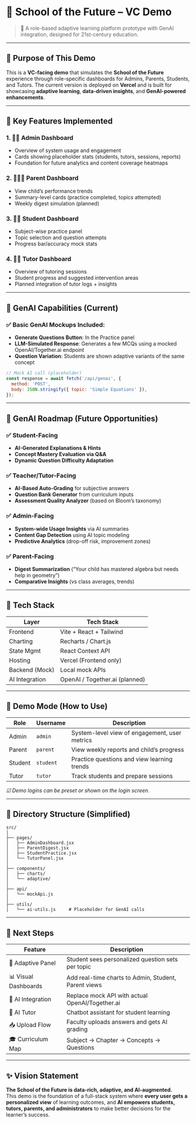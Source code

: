 # 🏫 School of the Future – VC Demo

> 🚀 A role-based adaptive learning platform prototype with GenAI integration, designed for 21st-century education.

---

## 🎯 Purpose of This Demo

This is a **VC-facing demo** that simulates the **School of the Future** experience through role-specific dashboards for Admins, Parents, Students, and Tutors. The current version is deployed on **Vercel** and is built for showcasing **adaptive learning**, **data-driven insights**, and **GenAI-powered enhancements**.

---

## 📌 Key Features Implemented

### 1. 🧑‍🏫 Admin Dashboard
- Overview of system usage and engagement
- Cards showing placeholder stats (students, tutors, sessions, reports)
- Foundation for future analytics and content coverage heatmaps

### 2. 👨‍👩‍👧 Parent Dashboard
- View child’s performance trends
- Summary-level cards (practice completed, topics attempted)
- Weekly digest simulation (planned)

### 3. 👩‍🎓 Student Dashboard
- Subject-wise practice panel
- Topic selection and question attempts
- Progress bar/accuracy mock stats

### 4. 👨‍🏫 Tutor Dashboard
- Overview of tutoring sessions
- Student progress and suggested intervention areas
- Planned integration of tutor logs + insights

---

## 🤖 GenAI Capabilities (Current)

### ✅ Basic GenAI Mockups Included:
- **Generate Questions Button**: In the Practice panel
- **LLM-Simulated Response**: Generates a few MCQs using a mocked OpenAI/Together.ai endpoint
- **Question Variation**: Students are shown adaptive variants of the same concept

```js
// Mock AI call (placeholder)
const response = await fetch('/api/genai', {
  method: 'POST',
  body: JSON.stringify({ topic: 'Simple Equations' }),
});
```

---

## 🔮 GenAI Roadmap (Future Opportunities)

### ✅ Student-Facing
- **AI-Generated Explanations & Hints**
- **Concept Mastery Evaluation via Q&A**
- **Dynamic Question Difficulty Adaptation**

### ✅ Teacher/Tutor-Facing
- **AI-Based Auto-Grading** for subjective answers
- **Question Bank Generator** from curriculum inputs
- **Assessment Quality Analyzer** (based on Bloom’s taxonomy)

### ✅ Admin-Facing
- **System-wide Usage Insights** via AI summaries
- **Content Gap Detection** using AI topic modeling
- **Predictive Analytics** (drop-off risk, improvement zones)

### ✅ Parent-Facing
- **Digest Summarization** (“Your child has mastered algebra but needs help in geometry”)
- **Comparative Insights** (vs class averages, trends)

---

## 🧱 Tech Stack

| Layer        | Tech Stack              |
|--------------|-------------------------|
| Frontend     | Vite + React + Tailwind |
| Charting     | Recharts / Chart.js     |
| State Mgmt   | React Context API       |
| Hosting      | Vercel (Frontend only)  |
| Backend (Mock)| Local mock APIs         |
| AI Integration | OpenAI / Together.ai (planned) |

---

## 🧪 Demo Mode (How to Use)

| Role    | Username | Description |
|---------|----------|-------------|
| Admin   | `admin`  | System-level view of engagement, user metrics |
| Parent  | `parent` | View weekly reports and child’s progress |
| Student | `student`| Practice questions and view learning trends |
| Tutor   | `tutor`  | Track students and prepare sessions |

_☑ Demo logins can be preset or shown on the login screen._

---

## 📁 Directory Structure (Simplified)

```
src/
│
├── pages/
│   ├── AdminDashboard.jsx
│   ├── ParentDigest.jsx
│   ├── StudentPractice.jsx
│   └── TutorPanel.jsx
│
├── components/
│   ├── charts/
│   └── adaptive/
│
├── api/
│   └── mockApi.js
│
├── utils/
│   └── ai-utils.js     # Placeholder for GenAI calls
```

---

## 📍 Next Steps

| Feature | Description |
|--------|-------------|
| 🔧 Adaptive Panel | Student sees personalized question sets per topic |
| 📊 Visual Dashboards | Add real-time charts to Admin, Student, Parent views |
| 🤖 AI Integration | Replace mock API with actual OpenAI/Together.ai |
| 🧠 AI Tutor | Chatbot assistant for student learning |
| 📥 Upload Flow | Faculty uploads answers and gets AI grading |
| 🎓 Curriculum Map | Subject → Chapter → Concepts → Questions |

---

## ✨ Vision Statement

**The School of the Future is data-rich, adaptive, and AI-augmented.**  
This demo is the foundation of a full-stack system where **every user gets a personalized view** of learning outcomes, and **AI empowers students, tutors, parents, and administrators** to make better decisions for the learner’s success.